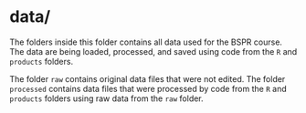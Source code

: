 # data/
The folders inside this folder contains all data used for the BSPR course. The data are being loaded, processed, and saved using code from the `R` and `products` folders.

The folder `raw` contains original data files that were not edited.
The folder `processed` contains data files that were processed by code from the `R` and `products` folders using raw data from the `raw` folder.
